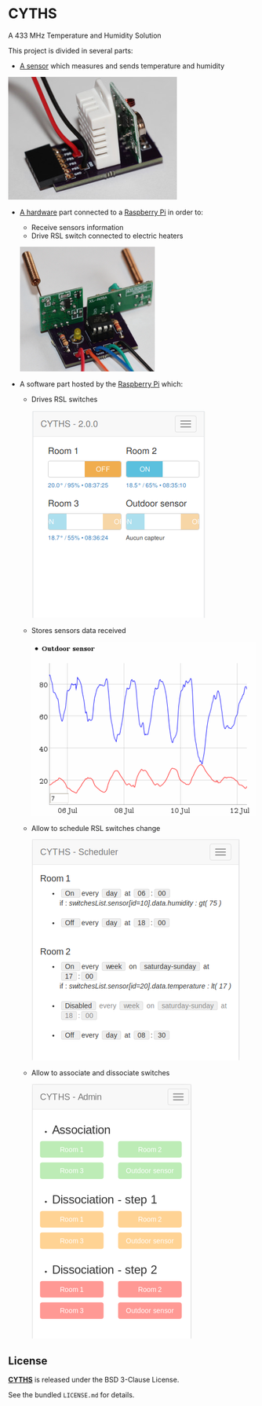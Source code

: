 # CYTHS

A 433 MHz Temperature and Humidity Solution

This project is divided in several parts:
 * [A sensor](hardware/sensor/V2.0) which measures and sends temperature and humidity

 ![CYTHS-2.0_1](hardware/sensor/V2.0/CYTHS-2.0_1.jpg?raw=true)

 * [A hardware](hardware/piTransceiver/V1.0) part connected to a [Raspberry Pi](https://www.raspberrypi.org/products/) in order to:
    * Receive sensors information
    * Drive RSL switch connected to electric heaters

    ![piTransceiver-1.0_1](hardware/piTransceiver/V1.0/piTransceiver-1.0_1.jpg?raw=true)


 * A software part hosted by the [Raspberry Pi](https://www.raspberrypi.org/products/) which:
    * Drives RSL switches

        ![software-main-web-page](doc/images/software-main-web-page.png?raw=true "software-main-web-page")

    * Stores sensors data received

        ![software-sensor-graph](doc/images/software-sensor-graph.png?raw=true "software-sensor-graph")

    * Allow to schedule RSL switches change

        ![software-scheduler-page](doc/images/software-scheduler-page.png?raw=true "software-scheduler-page")
        
    * Allow to associate and dissociate switches 
        
        ![software-admin-page](doc/images/software-admin-page.png?raw=true "software-admin-page")

## License

**[CYTHS](https://github.com/cyosp/CYTHS)** is released under the BSD 3-Clause License.

See the bundled `LICENSE.md` for details.
